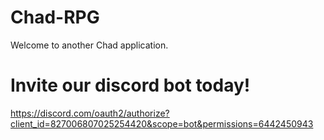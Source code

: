# Chad-RPG

Welcome to another Chad application.

# Invite our discord bot today!

https://discord.com/oauth2/authorize?client_id=827006807025254420&scope=bot&permissions=6442450943
